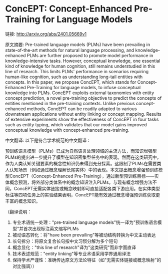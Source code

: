 # ConcEPT: Concept-Enhanced Pre-Training for Language Models

链接: http://arxiv.org/abs/2401.05669v1

原文摘要:
Pre-trained language models (PLMs) have been prevailing in state-of-the-art
methods for natural language processing, and knowledge-enhanced PLMs are
further proposed to promote model performance in knowledge-intensive tasks.
However, conceptual knowledge, one essential kind of knowledge for human
cognition, still remains understudied in this line of research. This limits
PLMs' performance in scenarios requiring human-like cognition, such as
understanding long-tail entities with concepts. In this paper, we propose
ConcEPT, which stands for Concept-Enhanced Pre-Training for language models, to
infuse conceptual knowledge into PLMs. ConcEPT exploits external taxonomies
with entity concept prediction, a novel pre-training objective to predict the
concepts of entities mentioned in the pre-training contexts. Unlike previous
concept-enhanced methods, ConcEPT can be readily adapted to various downstream
applications without entity linking or concept mapping. Results of extensive
experiments show the effectiveness of ConcEPT in four tasks such as entity
typing, which validates that our model gains improved conceptual knowledge with
concept-enhanced pre-training.

中文翻译:
以下是符合学术规范的中文翻译：

预训练语言模型（PLMs）已成为自然语言处理领域的主流方法，而知识增强型PLMs的提出进一步提升了模型在知识密集型任务中的表现。然而在这类研究中，作为人类认知关键要素的概念性知识仍未得到充分探索。这限制了PLMs在需要类人认知场景（例如通过概念理解长尾实体）中的表现。本文提出概念增强预训练模型ConcEPT（Concept-Enhanced Pre-Training），通过新型预训练目标——实体概念预测，将外部分类体系中的概念知识注入PLMs。与现有概念增强方法不同，ConcEPT无需实体链接或概念映射即可直接适配各类下游应用。在实体类型标注等四项任务上的实验结果表明，ConcEPT能有效通过概念增强预训练获取更丰富的概念知识。

（翻译说明：
1. 专业术语统一处理："pre-trained language models"统一译为"预训练语言模型"并首次出现标注英文缩写PLMs
2. 被动语态转化：将"have been prevailing"等被动结构转换为中文主动表达
3. 长句拆分：将原文复合长句按中文习惯分解为多个短句
4. 概念显化："this line of research"译为"这类研究"而非字面直译
5. 技术表述规范："entity linking"等专业术语采用学界通用译法
6. 保持学术严谨性：准确传达原文方法论特征（如"无需实体链接或概念映射"的对比强调））
